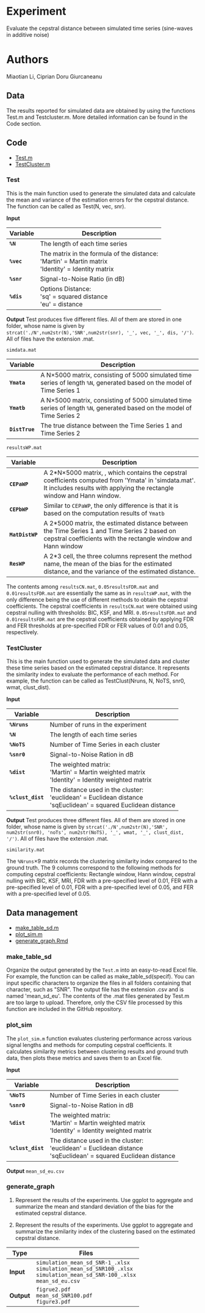 # Experiment
Evaluate the cepstral distance between simulated time series (sine-waves in additive noise)

# Authors
Miaotian Li, Ciprian Doru Giurcaneanu

## Data
The results reported for simulated data are obtained by using the functions Test.m and Testcluster.m. More detailed information can be found in the Code section.

## Code
- [Test.m](#Test)
- [TestCluster.m](#TestCluster)


### Test
This is the main function used to generate the simulated data and calculate the mean and variance of the estimation errors for the cepstral distance. 
The function can be called as Test(N, vec, snr).

**Input**

| **Variable**   | **Description**                                                                                         |
|----------------|---------------------------------------------------------------------------------------------------------|
| **`%N`**    | The length of each time series                                                              |
| **`%vec`** | The matrix in the formula of the distance:<br> 'Martin' = Martin matrix<br> 'Identity' = Identity matrix |
| **`%snr`**   | Signal-to-Noise Ratio (in dB)   
| **`%dis`**   | Options Distance:<br> 'sq' = squared distance<br> 'eu' = distance |

**Output**
Test produces five different files. All of them are stored in one folder, whose name is given by `strcat('./N',num2str(N),'SNR',num2str(snr), '_', vec, '_', dis, '/')`. All of files have the extension .mat. 

`simdata.mat`

| **Variable**   | **Description**                                                                                         |
|----------------|---------------------------------------------------------------------------------------------------------|
| **`Ymata`**    | A N×5000 matrix, consisting of 5000 simulated time series of length `%N`, generated based on the model of Time Series 1|                                                              |
| **`Ymatb`**    | A N×5000 matrix, consisting of 5000 simulated time series of length `%N`, generated based on the model of Time Series 2|    
| **`DistTrue`** | The true distance between the Time Series 1 and Time Series 2   |

`resultsWP.mat`

| **Variable**   | **Description**                                                                                         |
|----------------|---------------------------------------------------------------------------------------------------------|
| **`CEPaWP`**    | A 2*N×5000 matrix, , which contains the cepstral coefficients computed from 'Ymata' in 'simdata.mat'. It includes results with applying the rectangle window and Hann window.|                                                              |
| **`CEPbWP`**    | Similar to `CEPaWP`, the only difference is that it is based on the computation results of `Ymatb`|    
| **`MatDistWP`** | A 2*5000 matrix, the estimated distance between the Time Series 1 and Time Series 2 based on cepstral coefficients with the rectangle window and Hann window |
| **`ResWP`** | A 2*3 cell, the three columns represent the method name, the mean of the bias for the estimated distance, and the variance of the estimated distance.|

 The contents among `resultsCN.mat`, `0.05resultsFDR.mat` and `0.01resultsFDR.mat` are essentially the same as in `resultsWP.mat`, with the only difference being the use of different methods to obtain the cepstral coefficients. The cepstral coefficients in `resultsCN.mat` were obtained using cepstral nulling with thresholds: BIC, KSF, and MRI. `0.05resultsFDR.mat` and `0.01resultsFDR.mat` are the cepstral coefficients obtained by applying FDR and FER thresholds at pre-specified FDR or FER values of 0.01 and 0.05, respectively.

### TestCluster

This is the main function used to generate the simulated data and cluster these time series based on the estimated cepstral distance. It represents the similarity index to evaluate the performance of each method. For example, the function can be called as TestClust(Nruns, N, NoTS, snr0, wmat, clust_dist).

**Input**

| **Variable**   | **Description**                                                                                         |
|----------------|---------------------------------------------------------------------------------------------------------|
| **`%Nruns`**    | Number of runs in the experiment                                                              |
| **`%N`**    | The length of each time series                                                              |
| **`%NoTS`** | Number of Time Series in each cluster |
| **`%snr0`**   | Signal-to-Noise Ration in dB                                                        |
| **`%dist`**   | The weighted matrix:<br> 'Martin' = Martin weighted matrix<br> 'Identity' = Identity weighted matrix |
| **`%clust_dist`**   | The distance used in the cluster:<br> 'euclidean' = Euclidean distance <br> 'sqEuclidean' = squared Euclidean distance |

**Output**
Test produces three different files. All of them are stored in one folder, whose name is given by `strcat('./N',num2str(N),'SNR', num2str(snr0), 'noTs', num2str(NoTS), '_', wmat, '_', clust_dist, '/')`. All of files have the extension .mat. 

`similarity.mat`

The `%Nruns`×9 matrix records the clustering similarity index compared to the ground truth. The 9 columns correspond to the following methods for computing cepstral coefficients: Rectangle window, Hann window, cepstral nulling with BIC, KSF, MRI, FDR with a pre-specified level of 0.01, FER with a pre-specified level of 0.01, FDR with a pre-specified level of 0.05, and FER with a pre-specified level of 0.05.

## Data management

- [make_table_sd.m](#make_table_sd)
- [plot_sim.m](#plot_sim)
- [generate_graph.Rmd](#generate_graph)

### make_table_sd

Organize the output generated by the `Test.m` into an easy-to-read Excel file. For example, the function can be called as make_table_sd(specif). You can input specific characters to organize the files in all folders containing that character, such as "SNR". The output file has the extension .csv and is named 'mean_sd_eu'. The contents of the .mat files generated by Test.m are too large to upload. Therefore, only the CSV file processed by this function are included in the GitHub repository.

### plot_sim

The `plot_sim.m` function evaluates clustering performance across various signal lengths and methods for computing cepstral coefficients. It calculates similarity metrics between clustering results and ground truth data, then plots these metrics and saves them to an Excel file.

**Input**

| **Variable**   | **Description**                                                                                         |
|----------------|---------------------------------------------------------------------------------------------------------|
| **`%NoTS`** | Number of Time Series in each cluster |
| **`%snr0`**   | Signal-to-Noise Ration in dB                                                        |
| **`%dist`**   | The weighted matrix:<br> 'Martin' = Martin weighted matrix<br> 'Identity' = Identity weighted matrix |
| **`%clust_dist`**   | The distance used in the cluster:<br> 'euclidean' = Euclidean distance <br> 'sqEuclidean' = squared Euclidean distance |

**Output**
`mean_sd_eu.csv`

### generate_graph

1. Represent the results of the experiments. Use ggplot to aggregate and summarize the mean and standard deviation of the bias for the estimated cepstral distance.

2. Represent the results of the experiments. Use ggplot to aggregate and summarize the similarity index of the clustering based on the estimated cepstral distance.

| **Type**   | **Files**                                                                                             |
|------------|-------------------------------------------------------------------------------------------------------|
| **Input**  | `simulation_mean_sd_SNR-1_.xlsx`<br>`simulation_mean_sd_SNR100_.xlsx`<br>`simulation_mean_sd_SNR-100_.xlsx`<br>`mean_sd_eu.csv`|
| **Output** | `figrue2.pdf`<br>`mean_sd_SNR100.pdf`<br>`figure3.pdf` |

